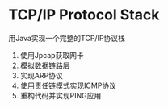 # TCP/IP Protocol Stack
用Java实现一个完整的TCP/IP协议栈

1. 使用Jpcap获取网卡
2. 模拟数据链路层
3. 实现ARP协议
4. 使用责任链模式实现ICMP协议
5. 重构代码并实现PING应用
